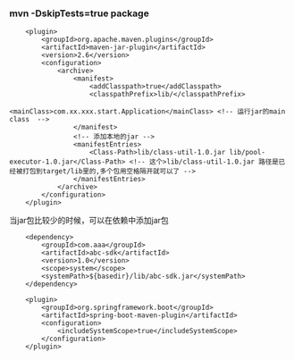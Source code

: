 ### mvn -DskipTests=true  package

        <plugin>
            <groupId>org.apache.maven.plugins</groupId>
            <artifactId>maven-jar-plugin</artifactId>
            <version>2.6</version>
            <configuration>
                <archive>
                    <manifest>
                        <addClasspath>true</addClasspath>
                        <classpathPrefix>lib/</classpathPrefix>
                        <mainClass>com.xx.xxx.start.Application</mainClass> <!-- 运行jar的main class  -->
                    </manifest>
                    <!-- 添加本地的jar -->
                    <manifestEntries>
                        <Class-Path>lib/class-util-1.0.jar lib/pool-executor-1.0.jar</Class-Path> <!-- 这个>lib/class-util-1.0.jar 路径是已经被打包到target/lib里的,多个包用空格隔开就可以了 -->
                    </manifestEntries>
                </archive>
            </configuration>
        </plugin>


当jar包比较少的时候，可以在依赖中添加jar包

        <dependency>
            <groupId>com.aaa</groupId>
            <artifactId>abc-sdk</artifactId>
            <version>1.0</version>
            <scope>system</scope>
            <systemPath>${basedir}/lib/abc-sdk.jar</systemPath>
        </dependency>

        <plugin>
            <groupId>org.springframework.boot</groupId>
            <artifactId>spring-boot-maven-plugin</artifactId>
            <configuration>
                <includeSystemScope>true</includeSystemScope>
            </configuration>
        </plugin>

